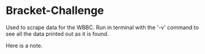 Bracket-Challenge
=================
Used to scrape data for the WBBC. Run in terminal with the '-v' command to see all the data printed out as it is found.

Here is a note.